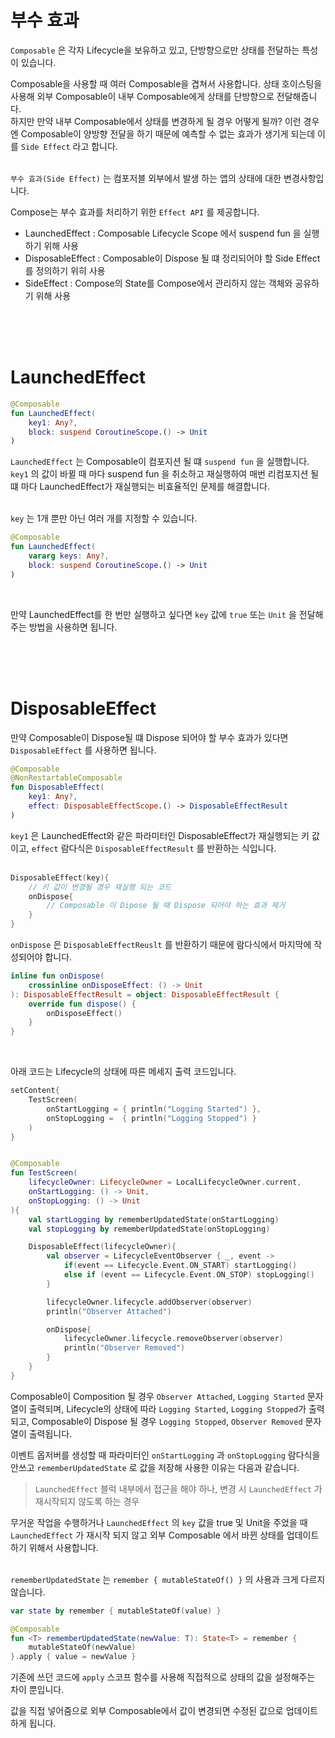 # 부수 효과
`Composable` 은 각자 Lifecycle을 보유하고 있고, 단방향으로만 상태를 전달하는 특성이 있습니다.
<br>

Composable을 사용할 때 여러 Composable을 겹쳐서 사용합니다. 상태 호이스팅을 사용해 외부 Composable이 내부 Composable에게 상태를 단방향으로 전달해줍니다.  
하지만 만약 내부 Composable에서 상태를 변경하게 될 경우 어떻게 될까? 이런 경우엔 Composable이 양방향 전달을 하기 때문에 예측할 수 없는 효과가 생기게 되는데 이를 `Side Effect` 라고 합니다.  
<br>

`부수 효과(Side Effect)` 는 컴포저블 외부에서 발생 하는 앱의 상태에 대한 변경사항입니다.
<br>

Compose는 부수 효과를 처리하기 위한 `Effect API` 를 제공합니다.
- LaunchedEffect : Composable Lifecycle Scope 에서 suspend fun 을 실행하기 위해 사용
- DisposableEffect : Composable이 Dispose 될 떄 정리되어야 할 Side Effect를 정의하기 위히 사용
- SideEffect : Compose의 State를 Compose에서 관리하지 않는 객체와 공유하기 위해 사용

<br>
<br>
<br>

# LaunchedEffect
```kotlin
@Composable
fun LaunchedEffect(
    key1: Any?,
    block: suspend CoroutineScope.() -> Unit
)
```
`LaunchedEffect` 는 Composable이 컴포지션 될 떄 `suspend fun` 을 실행합니다.  
`key1` 의 값이 바뀔 때 마다 suspend fun 을 취소하고 재실행하여 매번 리컴포지션 될 떄 마다 LaunchedEffect가 재실행되는 비효율적인 문제를 해결합니다.  
<br>

`key` 는 1개 뿐만 아닌 여러 개를 지정할 수 있습니다.
```kotlin
@Composable
fun LaunchedEffect(
    vararg keys: Any?,
    block: suspend CoroutineScope.() -> Unit
)
```

<br>

만약 LaunchedEffect를 한 번만 실행하고 싶다면 `key` 값에 `true` 또는 `Unit` 을 전달해주는 방법을 사용하면 됩니다.

<br>
<br>
<br>

# DisposableEffect
만약 Composable이 Dispose될 떄 Dispose 되어야 할 부수 효과가 있다면 `DisposableEffect` 를 사용하면 됩니다.
```kotlin
@Composable
@NonRestartableComposable
fun DisposableEffect(
    key1: Any?,
    effect: DisposableEffectScope.() -> DisposableEffectResult
)
```
`key1` 은 LaunchedEffect와 같은 파라미터인 DisposableEffect가 재실행되는 키 값이고, `effect` 람다식은 `DisposableEffectResult` 를 반환하는 식입니다.  
<br>

```kotlin
DisposableEffect(key){
    // 키 값이 변경될 경우 재실행 되는 코드
    onDispose{
        // Composable 이 Dipose 될 때 Dispose 되어야 하는 효과 제거
    }
}
```
`onDispose` 은 `DisposableEffectReuslt` 를 반환하기 때문에 람다식에서 마지막에 작성되어야 합니다.  

```kotlin
inline fun onDispose(
    crossinline onDisposeEffect: () -> Unit
): DisposableEffectResult = object: DisposableEffectResult {
    override fun dispose() {
        onDisposeEffect()
    }
}
```  
<br>

아래 코드는 Lifecycle의 상태에 따른 메세지 출력 코드입니다.
```kotlin
setContent{
    TestScreen(
        onStartLogging = { println("Logging Started") },
        onStopLogging =  { println("Logging Stopped") }
    )
}


@Composable
fun TestScreen(
    lifecycleOwner: LifecycleOwner = LocalLifecycleOwner.current,
    onStartLogging: () -> Unit,
    onStopLogging: () -> Unit
){
    val startLogging by rememberUpdatedState(onStartLogging)
    val stopLogging by rememberUpdatedState(onStopLogging)

    DisposableEffect(lifecycleOwner){
        val observer = LifecycleEventObserver { _, event ->
            if(event == Lifecycle.Event.ON_START) startLogging()
            else if (event == Lifecycle.Event.ON_STOP) stopLogging()
        }

        lifecycleOwner.lifecycle.addObserver(observer)
        println("Observer Attached")

        onDispose{
            lifecycleOwner.lifecycle.removeObserver(observer)
            println("Observer Removed")
        }
    }
}
```

Composable이 Composition 될 경우 `Observer Attached`, `Logging Started` 문자열이 출력되며, Lifecycle의 상태에 따라 `Logging Started`, `Logging Stopped`가 출력되고, Composable이 Dispose 될 경우 `Logging Stopped`, `Observer Removed` 문자열이 출력됩니다.
<br>

이벤트 옵저버를 생성할 때 파라미터인 `onStartLogging` 과 `onStopLogging` 람다식을 안쓰고 `rememberUpdatedState` 로 값을 저장해 사용한 이유는 다음과 같습니다.  

> `LaunchedEffect` 블럭 내부에서 접근을 해야 하나, 변경 시 `LaunchedEffect` 가 재시작되지 않도록 하는 경우

무거운 작업을 수행하거나 `LaunchedEffect` 의 `key` 값을 true 및 Unit을 주었을 때 `LaunchedEffect` 가 재시작 되지 않고 외부 Composable 에서 바뀐 상태를 업데이트하기 위해서 사용합니다.  
<br>

`rememberUpdatedState` 는 `remember { mutableStateOf() }` 의 사용과 크게 다르지 않습니다.
```kotlin
var state by remember { mutableStateOf(value) }

@Composable
fun <T> rememberUpdatedState(newValue: T): State<T> = remember {
    mutableStateOf(newValue)
}.apply { value = newValue }
```
기존에 쓰던 코드에 `apply` 스코프 함수를 사용해 직접적으로 상태의 값을 설정해주는 차이 뿐입니다.  

값을 직접 넣어줌으로 외부 Composable에서 값이 변경되면 수정된 값으로 업데이트하게 됩니다.